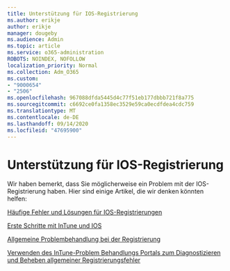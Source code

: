 ```yaml
---
title: Unterstützung für IOS-Registrierung
ms.author: erikje
author: erikje
manager: dougeby
ms.audience: Admin
ms.topic: article
ms.service: o365-administration
ROBOTS: NOINDEX, NOFOLLOW
localization_priority: Normal
ms.collection: Adm_O365
ms.custom:
- "9000654"
- "2506"
ms.openlocfilehash: 967088dfda5445d4c77f51eb177dbbb721f8a775
ms.sourcegitcommit: c6692ce0fa1358ec3529e59ca0ecdfdea4cdc759
ms.translationtype: MT
ms.contentlocale: de-DE
ms.lasthandoff: 09/14/2020
ms.locfileid: "47695900"
---
```

# <a name="ios-enrollment-help"></a>Unterstützung für IOS-Registrierung

Wir haben bemerkt, dass Sie möglicherweise ein Problem mit der IOS-Registrierung haben. Hier sind einige Artikel, die wir denken könnten helfen: 

[Häufige Fehler und Lösungen für IOS-Registrierungen](https://support.microsoft.com/help/4039809/troubleshooting-ios-device-enrollment-in-intune)

[Erste Schritte mit InTune und IOS](https://docs.microsoft.com/intune/enrollment/ios-enroll)

[Allgemeine Problembehandlung bei der Registrierung](https://docs.microsoft.com/intune/enrollment/troubleshoot-device-enrollment-in-intune)

[Verwenden des InTune-Problem Behandlungs Portals zum Diagnostizieren und Beheben allgemeiner Registrierungsfehler](https://docs.microsoft.com/intune/help-desk-operators)